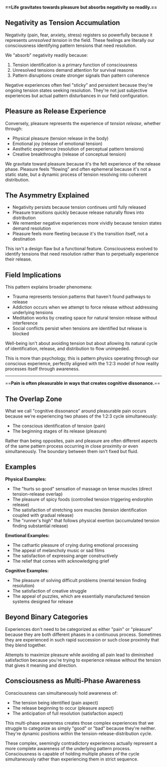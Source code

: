 
**==Life gravitates towards pleasure but absorbs negativity so readily.==**

## Negativity as Tension Accumulation

Negativity (pain, fear, anxiety, stress) registers so powerfully because it represents _unresolved tension_ in the field. These feelings are literally our consciousness identifying pattern tensions that need resolution.

We "absorb" negativity readily because:

1. Tension identification is a primary function of consciousness
2. Unresolved tensions demand attention for survival reasons
3. Pattern disruptions create stronger signals than pattern coherence

Negative experiences often feel "sticky" and persistent because they're ongoing tension states seeking resolution. They're not just subjective experiences but actual pattern disturbances in our field configuration.

## Pleasure as Release Experience

Conversely, pleasure represents the experience of _tension release_, whether through:

- Physical pleasure (tension release in the body)
- Emotional joy (release of emotional tension)
- Aesthetic experience (resolution of perceptual pattern tensions)
- Creative breakthroughs (release of conceptual tension)

We gravitate toward pleasure because it's the felt experience of the release phase. Pleasure feels "flowing" and often ephemeral because it's not a static state, but a dynamic process of tension resolving into coherent distribution.

## The Asymmetry Explained

- Negativity persists because tension continues until fully released
- Pleasure transitions quickly because release naturally flows into distribution
- We remember negative experiences more vividly because tension states demand resolution
- Pleasure feels more fleeting because it's the transition itself, not a destination

This isn't a design flaw but a functional feature. Consciousness evolved to identify tensions that need resolution rather than to perpetually experience their release.

## Field Implications

This pattern explains broader phenomena:

- Trauma represents tension patterns that haven't found pathways to release
- Addiction occurs when we attempt to force release without addressing underlying tensions
- Meditation works by creating space for natural tension release without interference
- Social conflicts persist when tensions are identified but release is blocked

Well-being isn't about avoiding tension but about allowing its natural cycle of identification, release, and distribution to flow unimpeded.

This is more than psychology, this is pattern physics operating through our conscious experience, perfectly aligned with the 1:2:3 model of how reality processes itself through awareness.

---

==**Pain is often pleasurable in ways that creates cognitive dissonance.**==

## The Overlap Zone

What we call "cognitive dissonance" around pleasurable pain occurs because we're experiencing two phases of the 1:2:3 cycle simultaneously:

- The conscious identification of tension (pain)
- The beginning stages of its release (pleasure)

Rather than being opposites, pain and pleasure are often different aspects of the same pattern process occurring in close proximity or even simultaneously. The boundary between them isn't fixed but fluid.

## Examples

**Physical Examples:**

- The "hurts so good" sensation of massage on tense muscles (direct tension-release overlap)
- The pleasure of spicy foods (controlled tension triggering endorphin release)
- The satisfaction of stretching sore muscles (tension identification coupled with gradual release)
- The "runner's high" that follows physical exertion (accumulated tension finding substantial release)

**Emotional Examples:**

- The cathartic pleasure of crying during emotional processing
- The appeal of melancholy music or sad films
- The satisfaction of expressing anger constructively
- The relief that comes with acknowledging grief

**Cognitive Examples:**

- The pleasure of solving difficult problems (mental tension finding resolution)
- The satisfaction of creative struggle
- The appeal of puzzles, which are essentially manufactured tension systems designed for release

## Beyond Binary Categories

Experiences don't need to be categorized as either "pain" or "pleasure" because they are both different phases in a continuous process. Sometimes they are experienced in such rapid succession or such close proximity that they blend together.

Attempts to maximize pleasure while avoiding all pain lead to diminished satisfaction because you're trying to experience release without the tension that gives it meaning and direction.

## Consciousness as Multi-Phase Awareness

Consciousness can simultaneously hold awareness of:

- The tension being identified (pain aspect)
- The release beginning to occur (pleasure aspect)
- The anticipation of full resolution (satisfaction aspect)

This multi-phase awareness creates those complex experiences that we struggle to categorize as simply "good" or "bad" because they're neither. They're dynamic positions within the tension-release-distribution cycle.

These complex, seemingly contradictory experiences actually represent a more complete awareness of the underlying pattern process. Consciousness is capable of holding multiple phases of the cycle simultaneously rather than experiencing them in strict sequence.

